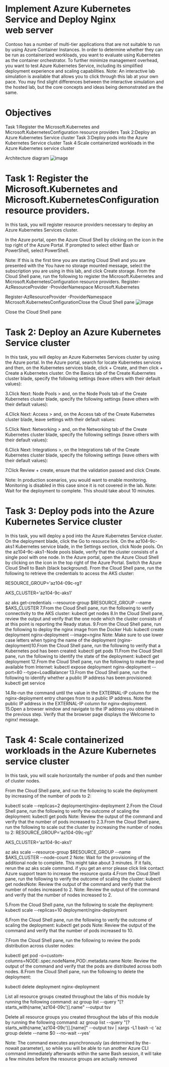 # Implement Azure Kubernetes Service and Deploy Nginx web server

Contoso has a number of multi-tier applications that are not suitable to run by using Azure Container Instances. In order to determine whether they can be run as containerized workloads, you want to evaluate using Kubernetes as the container orchestrator. To further minimize management overhead, you want to test Azure Kubernetes Service, including its simplified deployment experience and scaling capabilities.
Note: An interactive lab simulation is available that allows you to click through this lab at your own pace. You may find slight differences between the interactive simulation and the hosted lab, but the core concepts and ideas being demonstrated are the same.

# Objectives
Task 1:Register the Microsoft.Kubernetes and Microsoft.KubernetesConfiguration resource providers
Task 2:Deploy an Azure Kubernetes Service cluster
Task 3:Deploy pods into the Azure Kubernetes Service cluster
Task 4:Scale containerized workloads in the Azure Kubernetes service cluster

Architecture diagram
![image](https://user-images.githubusercontent.com/109476085/229250022-fd9e1524-e2e7-43a4-8fbe-c8374f69001b.png)

# Task 1: Register the Microsoft.Kubernetes and Microsoft.KubernetesConfiguration resource providers.
In this task, you will register resource providers necessary to deploy an Azure Kubernetes Services cluster.

In the Azure portal, open the Azure Cloud Shell by clicking on the icon in the top right of the Azure Portal.
If prompted to select either Bash or PowerShell, select PowerShell.

Note: If this is the first time you are starting Cloud Shell and you are presented with the You have no storage mounted message, select the subscription you are using in this lab, and click Create storage.
From the Cloud Shell pane, run the following to register the Microsoft.Kubernetes and Microsoft.KubernetesConfiguration resource providers.
Register-AzResourceProvider -ProviderNamespace Microsoft.Kubernetes

Register-AzResourceProvider -ProviderNamespace Microsoft.KubernetesConfigurationClose the Cloud Shell pane
![image](https://user-images.githubusercontent.com/109476085/229250620-444ef866-824b-4451-bba5-e68fb9e111de.png)

Close the Cloud Shell pane

# Task 2: Deploy an Azure Kubernetes Service cluster
In this task, you will deploy an Azure Kubernetes Services cluster by using the Azure portal.
In the Azure portal, search for locate Kubernetes services and then, on the Kubernetes services blade, click + Create, and then click + Create a Kubernetes cluster.
On the Basics tab of the Create Kubernetes cluster blade, specify the following settings (leave others with their default values):

3.Click Next: Node Pools > and, on the Node Pools tab of the Create Kubernetes cluster blade, specify the following settings (leave others with their default values):

4.Click Next: Access > and, on the Access tab of the Create Kubernetes cluster blade, leave settings with their default values:

5.Click Next: Networking > and, on the Networking tab of the Create Kubernetes cluster blade, specify the following settings (leave others with their default values):

6.Click Next: Integrations >, on the Integrations tab of the Create Kubernetes cluster blade, specify the following settings (leave others with their default values):

7.Click Review + create, ensure that the validation passed and click Create.

Note: In production scenarios, you would want to enable monitoring. Monitoring is disabled in this case since it is not covered in the lab.
Note: Wait for the deployment to complete. This should take about 10 minutes.

# Task 3: Deploy pods into the Azure Kubernetes Service cluster

In this task, you will deploy a pod into the Azure Kubernetes Service cluster.
On the deployment blade, click the Go to resource link.
On the az104–9c-aks1 Kubernetes service blade, in the Settings section, click Node pools.
On the az104–9c-aks1 - Node pools blade, verify that the cluster consists of a single pool with one node.
In the Azure portal, open the Azure Cloud Shell by clicking on the icon in the top right of the Azure Portal.
Switch the Azure Cloud Shell to Bash (black background).
From the Cloud Shell pane, run the following to retrieve the credentials to access the AKS cluster:

RESOURCE_GROUP='az104-09c-rg1'

AKS_CLUSTER='az104-9c-aks1'

az aks get-credentials --resource-group $RESOURCE_GROUP --name $AKS_CLUSTER
7.From the Cloud Shell pane, run the following to verify connectivity to the AKS cluster:
kubectl get nodes
8.In the Cloud Shell pane, review the output and verify that the one node which the cluster consists of at this point is reporting the Ready status.
9.From the Cloud Shell pane, run the following to deploy the nginx image from the Docker Hub:
kubectl create deployment nginx-deployment --image=nginx
Note: Make sure to use lower case letters when typing the name of the deployment (nginx-deployment)10.From the Cloud Shell pane, run the following to verify that a Kubernetes pod has been created:
kubectl get pods
11.From the Cloud Shell pane, run the following to identify the state of the deployment:
kubectl get deployment
12.From the Cloud Shell pane, run the following to make the pod available from Internet:
kubectl expose deployment nginx-deployment --port=80 --type=LoadBalancer
13.From the Cloud Shell pane, run the following to identify whether a public IP address has been provisioned:
kubectl get service

14.Re-run the command until the value in the EXTERNAL-IP column for the nginx-deployment entry changes from <pending> to a public IP address. Note the public IP address in the EXTERNAL-IP column for nginx-deployment.
15.Open a browser window and navigate to the IP address you obtained in the previous step. Verify that the browser page displays the Welcome to nginx! message.

  
 # Task 4: Scale containerized workloads in the Azure Kubernetes service cluster
In this task, you will scale horizontally the number of pods and then number of cluster nodes.

From the Cloud Shell pane, and run the following to scale the deployment by increasing of the number of pods to 2:

kubectl scale --replicas=2 deployment/nginx-deployment
2.From the Cloud Shell pane, run the following to verify the outcome of scaling the deployment:
kubectl get pods
Note: Review the output of the command and verify that the number of pods increased to 2.3.From the Cloud Shell pane, run the following to scale out the cluster by increasing the number of nodes to 2:
RESOURCE_GROUP='az104-09c-rg1'

AKS_CLUSTER='az104-9c-aks1'

az aks scale --resource-group $RESOURCE_GROUP --name $AKS_CLUSTER --node-count 2
Note: Wait for the provisioning of the additional node to complete. This might take about 3 minutes. If it fails, rerun the az aks scale command.
if you get an error please click link contact Azure support team to increase the resource quota 4.From the Cloud Shell pane, run the following to verify the outcome of scaling the cluster:
kubectl get nodesNote: Review the output of the command and verify that the number of nodes increased to 2.
Note: Review the output of the command and verify that the number of nodes increased to 2.

  5.From the Cloud Shell pane, run the following to scale the deployment:
kubectl scale --replicas=10 deployment/nginx-deployment

  6.From the Cloud Shell pane, run the following to verify the outcome of scaling the deployment:
kubectl get pods
Note: Review the output of the command and verify that the number of pods increased to 10.

 7.From the Cloud Shell pane, run the following to review the pods distribution across cluster nodes:

  kubectl get pod -o=custom-columns=NODE:.spec.nodeName,POD:.metadata.name
Note: Review the output of the command and verify that the pods are distributed across both nodes.
8.From the Cloud Shell pane, run the following to delete the deployment:

  kubectl delete deployment nginx-deployment

  List all resource groups created throughout the labs of this module by running the following command:
az group list --query "[?starts_with(name,'az104-09c')].name" --output tsv

  Delete all resource groups you created throughout the labs of this module by running the following command:
az group list --query "[?starts_with(name,'az104-09c')].[name]" --output tsv | xargs -L1 bash -c 'az group delete --name $0 --no-wait --yes'

  Note: The command executes asynchronously (as determined by the - nowait parameter), so while you will be able to run another Azure CLI command immediately afterwards within the same Bash session, it will take a few minutes before the resource groups are actually removed
